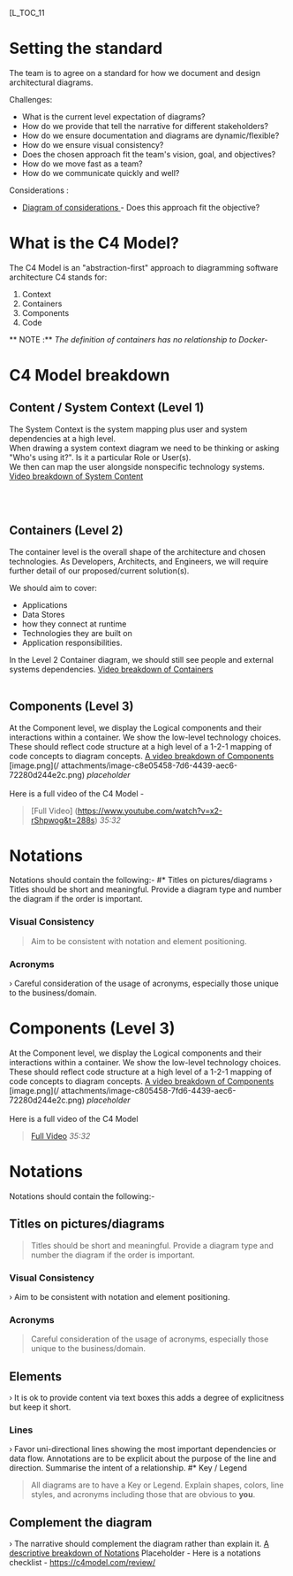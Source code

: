 [L_TOC_11
# Setting the standard
The team is to agree on a standard for how we document and design architectural diagrams.

Challenges:

- What is the current level expectation of diagrams?
- How do we provide that tell the narrative for different stakeholders?
- How do we ensure documentation and diagrams are dynamic/flexible?
- How do we ensure visual consistency?
- Does the chosen approach fit the team's vision, goal, and objectives?
- How do we move fast as a team?
- How do we communicate quickly and well?
  
Considerations :
- [Diagram of considerations ](https://c4model.com/review/) - Does this approach fit the objective?

  
# What is the C4 Model?
The C4 Model is an "abstraction-first" approach to diagramming software architecture
C4 stands for:
1. Context
2. Containers
3. Components
4. Code
   
** NOTE :** _The definition of containers has no relationship to Docker-_

# C4 Model breakdown

## Content / System Context (Level 1)

The System Context is the system mapping plus user and system dependencies at a high level.
<br>
When drawing a system context diagram we need to be thinking or asking "Who's using it?". Is it a particular Role or User(s). 
<br>
We then can map the user alongside nonspecific technology systems.
[Video breakdown of System Content](https://youtu.be/x2-rShpw0g?t=691)

<br></br>

## Containers (Level 2)
The container level is the overall shape of the architecture and chosen technologies.
As Developers, Architects, and Engineers, we will require further detail of our proposed/current solution(s).

We should aim to cover:
- Applications
- Data Stores
- how they connect at runtime
- Technologies they are built on
- Application responsibilities.
  
In the Level 2 Container diagram, we should still see people and external systems dependencies.
[Video breakdown of Containers ](https://youtu.be/x2-rShpw0g?t=827)
<br></br>
## Components (Level 3)
At the Component level, we display the Logical components and their interactions within a container.
We show the low-level technology choices. These should reflect code structure at a high level of a 1-2-1 mapping of code concepts to diagram concepts.
[A video breakdown of Components ](https://youtu.be/x2-rShpwog?t=1021)
[image.png](/ attachments/image-c8e05458-7d6-4439-aec6-72280d244e2c.png)
_placeholder_
<br></br>
Here is a full video of the C4 Model -
>[Full Video] (https://www.youtube.com/watch?v=x2-rShpwog&t=288s) _35:32_
# Notations
Notations should contain the following:-
#* Titles on pictures/diagrams
› Titles should be short and meaningful. Provide a diagram type and number the diagram if the order is important.
### Visual Consistency
> Aim to be consistent with notation and element positioning.
### Acronyms
› Careful consideration of the usage of acronyms, especially those unique to the business/domain.

# Components (Level 3)
At the Component level, we display the Logical components and their interactions within a container.
We show the low-level technology choices. These should reflect code structure at a high level of a 1-2-1 mapping of code concepts to diagram concepts.
[A video breakdown of Components ](https://youtu.be/x2-rShpw0g?t=1021)
[image.png](/ attachments/image-c805458-7fd6-4439-aec6-72280d244e2c.png)
_placeholder_
<br></br>
Here is a full video of the C4 Model
>[Full Video](https://www.youtube.com/watch?v=x2-rSnhpw0g&t=288s)
_35:32_
# Notations
Notations should contain the following:-
## Titles on pictures/diagrams
> Titles should be short and meaningful. Provide a diagram type and number the diagram if the order is important.
### Visual Consistency
› Aim to be consistent with notation and element positioning.
### Acronyms
> Careful consideration of the usage of acronyms, especially those unique to the business/domain.
## Elements
› It is ok to provide content via text boxes this adds a degree of explicitness but keep it short.
### Lines
› Favor uni-directional lines showing the most important dependencies or data flow. Annotations are to be explicit about the purpose of the line and direction.
Summarise the intent of a relationship.
#* Key / Legend
> All diagrams are to have a Key or Legend. Explain shapes, colors, line styles, and acronyms including those that are obvious to **you**.
## Complement the diagram
› The narrative should complement the diagram rather than explain it.
[A descriptive breakdown of Notations](https://youtu.be/x2-rSnhpw0g?t=1220)
Placeholder - Here is a notations checklist - https://c4model.com/review/
